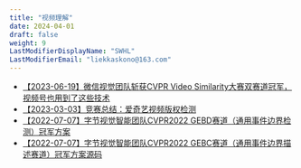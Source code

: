 ```yaml
---
title: "视频理解"
date: 2024-04-01
draft: false
weight: 9
LastModifierDisplayName: "SWHL"
LastModifierEmail: "liekkaskono@163.com"
---
```

 
- [【2023-06-19】微信视觉团队斩获CVPR Video Similarity大赛双赛道冠军，视频号也用到了这些技术](https://mp.weixin.qq.com/s/gkJaAfCUJQ4Na-1oO5Ht5w)
- [【2023-03-03】竞赛总结：爱奇艺视频版权检测](http://mp.weixin.qq.com/s?__biz=MzIwNDA5NDYzNA==&mid=2247501162&idx=1&sn=c93499c60e3f97d82b90b43157994c94&chksm=96c7e8afa1b061b9092870d9d8ae38b3defb052bb05625fb49bbf9c28091128b9d202d58300f#rd)
- [【2022-07-07】字节视觉智能团队CVPR2022 GEBD赛道（通用事件边界检测）冠军方案](https://arxiv.org/abs/2206.12634)
- [【2022-07-07】字节视觉智能团队CVPR2022 GEBC赛道（通用事件边界描述赛道）冠军方案源码](https://github.com/GX77/Dual-Stream-Transformer-for-Generic-Event-Boundary-Captioning)
